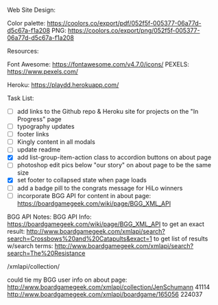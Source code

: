 
Web Site Design:

Color palette: https://coolors.co/export/pdf/052f5f-005377-06a77d-d5c67a-f1a208
PNG: https://coolors.co/export/png/052f5f-005377-06a77d-d5c67a-f1a208







Resources:

Font Awesome: https://fontawesome.com/v4.7.0/icons/
PEXELS: https://www.pexels.com/


Heroku:
https://playdd.herokuapp.com/



Task List:
- [ ] add links to the Github repo & Heroku site for projects on the "In Progress" page
- [ ] typography updates
- [ ] footer links
- [ ] Kingly content in all modals
- [ ] update readme
- [x] add list-group-item-action class to accordion buttons on about page
- [ ] photoshop edit pics below "our story" on about page to be the same size
- [x] set footer to collapsed state when page loads
- [ ] add a badge pill to the congrats message for HiLo winners
- [ ] incorporate BGG API for content in about page: https://boardgamegeek.com/wiki/page/BGG_XML_API

BGG API Notes:
 BGG API Info: https://boardgamegeek.com/wiki/page/BGG_XML_API
 to get an exact result:
 http://www.boardgamegeek.com/xmlapi/search?search=Crossbows%20and%20Catapults&exact=1
 to get list of results w/search terms:
 http://www.boardgamegeek.com/xmlapi/search?search=The%20Resistance
 <!-- 214319 -->
/xmlapi/collection/<username>

could tie my BGG user info on about page:
http://www.boardgamegeek.com/xmlapi/collection/JenSchumann
41114
http://www.boardgamegeek.com/xmlapi/boardgame/165056
224037
